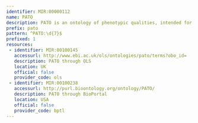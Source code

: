 ```yaml
---
identifier: MIR:00000112
name: PATO
description: PATO is an ontology of phenotypic qualities, intended for use in a number of applications, primarily defining composite phenotypes and phenotype  annotation.
prefix: pato
pattern: ^PATO:\d{7}$
prefixed: 1
resources:
 - identifier: MIR:00100145
   accessurl: http://www.ebi.ac.uk/ols/ontologies/pato/terms?obo_id=
   description: PATO through OLS
   location: UK
   official: false
   provider_code: ols
 - identifier: MIR:00100238
   accessurl: http://purl.bioontology.org/ontology/PATO/
   description: PATO through BioPortal
   location: USA
   official: false
   provider_code: bptl
---
```

